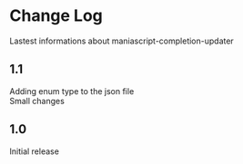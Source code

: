 # Change Log
Lastest informations about maniascript-completion-updater

## 1.1

Adding enum type to the json file  
Small changes

## 1.0

Initial release
